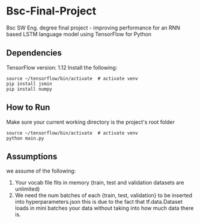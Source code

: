# Bsc-Final-Project
Bsc SW Eng. degree final project - improving performance for an RNN based LSTM language model using TensorFlow for Python

## Dependencies
TensorFlow version: 1.12
Install the following:
```shell
source ~/tensorflow/bin/activate  # activate venv
pip install jsmin
pip install numpy
```

## How to Run
Make sure your current working directory is the project's root folder
```shell
source ~/tensorflow/bin/activate  # activate venv
python main.py
```

## Assumptions
we assume of the following:
1. Your vocab file fits in memory (train, test and validation datasets are unlimited)
2. We need the num batches of each {train, test, validation} to be inserted into hyperparameters.json
this is due to the fact that tf.data.Dataset loads in mini batches your data without taking into how much data there is.

